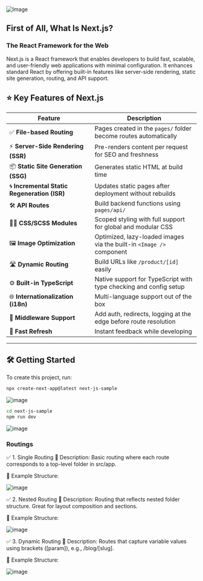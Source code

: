 ![Image](https://github.com/user-attachments/assets/deeedf66-919e-44ff-a59f-b488111194d2)


## First of All, What Is Next.js?

### The React Framework for the Web
Next.js is a React framework that enables developers to build fast, scalable, and user-friendly web applications with minimal configuration. It enhances standard React by offering built-in features like server-side rendering, static site generation, routing, and API support.

## ⭐ Key Features of Next.js
 Feature                         | Description                                                                 |
|----------------------------------|-----------------------------------------------------------------------------|
| ✅ **File-based Routing**         | Pages created in the `pages/` folder become routes automatically           |
| ⚡ **Server-Side Rendering (SSR)**| Pre-renders content per request for SEO and freshness                      |
| 📦 **Static Site Generation (SSG)**| Generates static HTML at build time                                       |
| 🌀 **Incremental Static Regeneration (ISR)** | Updates static pages after deployment without rebuilds             |
| 🛠️ **API Routes**                | Build backend functions using `pages/api/`                                 |
| 🧑‍🎨 **CSS/SCSS Modules**         | Scoped styling with full support for global and modular CSS                |
| 🖼️ **Image Optimization**        | Optimized, lazy-loaded images via the built-in `<Image />` component       |
| 🛣️ **Dynamic Routing**           | Build URLs like `/product/[id]` easily                                    |
| ⚙️ **Built-in TypeScript**       | Native support for TypeScript with type checking and config setup          |
| 🌐 **Internationalization (i18n)**| Multi-language support out of the box                                      |
| 🔐 **Middleware Support**        | Add auth, redirects, logging at the edge before route resolution           |
| 🧠 **Fast Refresh**              | Instant feedback while developing                                          |

---

## 🛠 Getting Started

To create this project, run:

```bash
npx create-next-app@latest next-js-sample
```
![image](https://github.com/user-attachments/assets/422f682e-f256-4084-b15b-ba9f295a64e4)

```bash
cd next-js-sample
npm run dev
```
![image](https://github.com/user-attachments/assets/84ddecc5-f0ff-45ef-8600-2cf1fd53ab8b)

### Routings
✅ 1. Single Routing
📌 Description:
Basic routing where each route corresponds to a top-level folder in src/app.

📁 Example Structure:

![image](https://github.com/user-attachments/assets/0613cdcc-8c55-4f87-bb24-c4eea612ee89)

✅ 2. Nested Routing
📌 Description:
Routing that reflects nested folder structure. Great for layout composition and sections.

📁 Example Structure:

![image](https://github.com/user-attachments/assets/233de86e-b6cb-41ad-9a57-8c09b39631f9)

✅ 3. Dynamic Routing
📌 Description:
Routes that capture variable values using brackets ([param]), e.g., /blog/[slug].

📁 Example Structure:

![image](https://github.com/user-attachments/assets/a3bb0502-e883-411a-a450-bf8d90d8846a)
